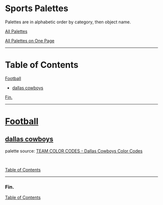 <!--suppress JSUnresolvedLibraryURL -->
<!-- Coolors Palette Widget -->
<script src="https://coolors.co/palette-widget/widget.js"></script>

# Sports Palettes

Palettes are in alphabetic order by category, then object name.

[All Palettes](../all-palettes.md)

[All Palettes on One Page](../all-palettes_one-page.md)

----

# Table of Contents

[Football](#football)
  * [dallas cowboys](#dallas-cowboys)

[Fin.](#fin)

----

# [Football](./football/football-palettes.md)

## [dallas cowboys](./football/football-palettes.md#dallas-cowboys)

palette source:
<a href="https://teamcolorcodes.com/dallas-cowboys-color-codes/" target="_blank" rel="noopener noreferrer">TEAM COLOR CODES - Dallas Cowboys Color Codes</a>

<!-- Coolors Palette Widget -->
<script data-id="009411858208226276">new CoolorsPaletteWidget("009411858208226276", ["041e43","869498","ffffff","7e9594","003494"],"dallas cowboys"); </script>
<br/>

[Table of Contents](#table-of-contents)

----

### Fin.

[Table of Contents](#table-of-contents)
